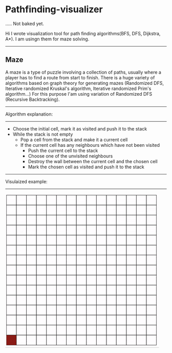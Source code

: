 # Pathfinding-visualizer #
..... Not baked yet.

Hi I wrote visualization tool for path finding algorithms(BFS, DFS, Dijkstra, A*). I am usingn them for maze solving.

***
## Maze ##
A maze is a type of puzzle involving a collection of paths, usually where a player has to find a route from start to finish.
There is a huge variety of algorithms based on graph theory for generating mazes (Randomized DFS, Iterative randomized Kruskal's algorithm, Iterative randomized Prim's algorithm...)
For this purpose I'am using variation of Randomized DFS (Recursive Backtracking).


***
Algorithm explanation:
***
* Choose the initial cell, mark it as visited and push it to the stack
* While the stack is not empty
  * Pop a cell from the stack and make it a current cell
  * If the current cell has any neighbours which have not been visited
    * Push the current cell to the stack
    * Choose one of the unvisited neighbours
    * Destroy the wall between the current cell and the chosen cell
    * Mark the chosen cell as visited and push it to the stack

***

Visulaized example:
***

![](https://github.com/jkeresman01/Pathfinding-visualizer/blob/main/source/resources/gifs/MazeGenerationExample.gif)
